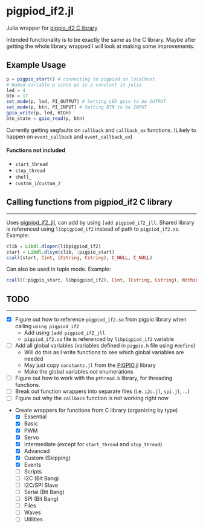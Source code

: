 # pigpiod_if2.jl
Julia wrapper for [pigpio_if2 C library](https://abyz.me.uk/rpi/pigpio/pdif2.html)

Intended functionality is to be exactly the same as the C library. Maybe after getting the whole library wrapped I will look at making some improvements.

## Example Usage
```julia
p = pigpio_start() # connecting to pigpiod on localhost
# Named variable p since pi is a constant in julia
led = 4
btn = 17
set_mode(p, led, PI_OUTPUT) # Setting LED gpio to be OUTPUT
set_mode(p, btn, PI_INPUT) # Setting BTN to be INPUT
gpio_write(p, led, HIGH)
btn_state = gpio_read(p, btn)
```

Currently getting segfaults on `callback` and `callback_ex` functions. (Likely to happen on `event_callback` and `event_callback_ex`)

#### Functions not included
- `start_thread`
- `stop_thread`
- `shell_`
- `custom_1`/`custom_2`

## Calling functions from pigpiod_if2 C library
---
Uses [pigpiod_if2_jll](https://github.com/JuliaRegistries/General/tree/master/P/pigpiod_if2_jll), can add by using `]add pigpiod_if2_jll`. Shared library is referenced using `libpigpiod_if2` instead of path to `pigpiod_if2.so`. Example:

```julia
clib = Libdl.dlopen(libpigpiod_if2)
start = Libdl.dlsym(clib, :pigpio_start)
ccall(start, Cint, (Cstring, Cstring), C_NULL, C_NULL)
```

Can also be used in tuple mode. Example:

```julia
ccall((:pigpio_start, libpigpiod_if2), Cint, (Cstring, Cstring), Nothing, Nothing)
```

## TODO
---
- [x] Figure out how to reference `pigpiod_if2.so` from pigpio library when calling `using pigpiod_if2`
  - Add using `]add pigpiod_if2_jll`
  - `pigpiod_if2.so` file is referenced by `libpigpiod_if2` variable
- [ ] Add all global variables (variables defined in `pigpio.h` file using `#define`)
  - Will do this as I write functions to see which global variables are needed
  - May just copy `constants.jl` from the [PiGPIO.jl](https://github.com/JuliaBerry/PiGPIO.jl) library
  - Make the global variables *not* enumerations
- [ ] Figure out how to work with the `pthread.h` library, for threading functions.
- [ ] Break out function wrappers into separate files (i.e. `i2c.jl`, `spi.jl`, ...)
- [ ] Figure out why the `callback` function is not working right now
- Create wrappers for functions from C library (organizing by type)
  - [x] Essential
  - [x] Basic
  - [x] PWM
  - [x] Servo
  - [x] Intermediate (except for `start_thread` and `stop_thread`)
  - [x] Advanced
  - [x] Custom (Skipping)
  - [x] Events
  - [ ] Scripts
  - [ ] I2C (Bit Bang)
  - [ ] I2C/SPI Slave
  - [ ] Serial (Bit Bang)
  - [ ] SPI (Bit Bang)
  - [ ] Files
  - [ ] Waves
  - [ ] Utilities
